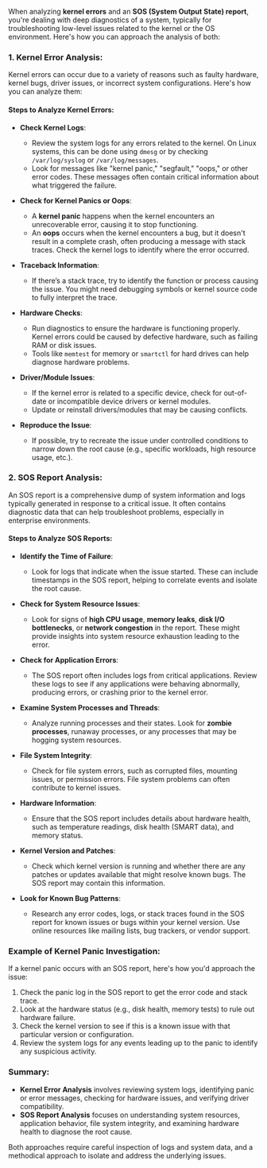 When analyzing **kernel errors** and an **SOS (System Output State) report**, you're dealing with deep diagnostics of a system, typically for troubleshooting low-level issues related to the kernel or the OS environment. Here's how you can approach the analysis of both:

### 1. **Kernel Error Analysis**:
Kernel errors can occur due to a variety of reasons such as faulty hardware, kernel bugs, driver issues, or incorrect system configurations. Here's how you can analyze them:

#### **Steps to Analyze Kernel Errors**:

- **Check Kernel Logs**:
  - Review the system logs for any errors related to the kernel. On Linux systems, this can be done using `dmesg` or by checking `/var/log/syslog` or `/var/log/messages`.
  - Look for messages like "kernel panic," "segfault," "oops," or other error codes. These messages often contain critical information about what triggered the failure.

- **Check for Kernel Panics or Oops**:
  - A **kernel panic** happens when the kernel encounters an unrecoverable error, causing it to stop functioning.
  - An **oops** occurs when the kernel encounters a bug, but it doesn't result in a complete crash, often producing a message with stack traces. Check the kernel logs to identify where the error occurred.

- **Traceback Information**:
  - If there’s a stack trace, try to identify the function or process causing the issue. You might need debugging symbols or kernel source code to fully interpret the trace.
  
- **Hardware Checks**:
  - Run diagnostics to ensure the hardware is functioning properly. Kernel errors could be caused by defective hardware, such as failing RAM or disk issues.
  - Tools like `memtest` for memory or `smartctl` for hard drives can help diagnose hardware problems.

- **Driver/Module Issues**:
  - If the kernel error is related to a specific device, check for out-of-date or incompatible device drivers or kernel modules.
  - Update or reinstall drivers/modules that may be causing conflicts.

- **Reproduce the Issue**:
  - If possible, try to recreate the issue under controlled conditions to narrow down the root cause (e.g., specific workloads, high resource usage, etc.).

### 2. **SOS Report Analysis**:
An SOS report is a comprehensive dump of system information and logs typically generated in response to a critical issue. It often contains diagnostic data that can help troubleshoot problems, especially in enterprise environments.

#### **Steps to Analyze SOS Reports**:

- **Identify the Time of Failure**:
  - Look for logs that indicate when the issue started. These can include timestamps in the SOS report, helping to correlate events and isolate the root cause.

- **Check for System Resource Issues**:
  - Look for signs of **high CPU usage**, **memory leaks**, **disk I/O bottlenecks**, or **network congestion** in the report. These might provide insights into system resource exhaustion leading to the error.

- **Check for Application Errors**:
  - The SOS report often includes logs from critical applications. Review these logs to see if any applications were behaving abnormally, producing errors, or crashing prior to the kernel error.

- **Examine System Processes and Threads**:
  - Analyze running processes and their states. Look for **zombie processes**, runaway processes, or any processes that may be hogging system resources.
  
- **File System Integrity**:
  - Check for file system errors, such as corrupted files, mounting issues, or permission errors. File system problems can often contribute to kernel issues.

- **Hardware Information**:
  - Ensure that the SOS report includes details about hardware health, such as temperature readings, disk health (SMART data), and memory status.
  
- **Kernel Version and Patches**:
  - Check which kernel version is running and whether there are any patches or updates available that might resolve known bugs. The SOS report may contain this information.

- **Look for Known Bug Patterns**:
  - Research any error codes, logs, or stack traces found in the SOS report for known issues or bugs within your kernel version. Use online resources like mailing lists, bug trackers, or vendor support.

### **Example of Kernel Panic Investigation**:
If a kernel panic occurs with an SOS report, here's how you'd approach the issue:
1. Check the panic log in the SOS report to get the error code and stack trace.
2. Look at the hardware status (e.g., disk health, memory tests) to rule out hardware failure.
3. Check the kernel version to see if this is a known issue with that particular version or configuration.
4. Review the system logs for any events leading up to the panic to identify any suspicious activity.

### Summary:
- **Kernel Error Analysis** involves reviewing system logs, identifying panic or error messages, checking for hardware issues, and verifying driver compatibility.
- **SOS Report Analysis** focuses on understanding system resources, application behavior, file system integrity, and examining hardware health to diagnose the root cause.

Both approaches require careful inspection of logs and system data, and a methodical approach to isolate and address the underlying issues.
